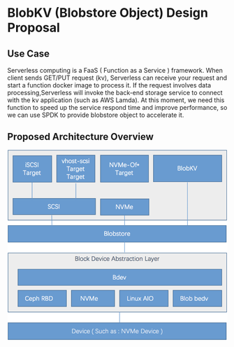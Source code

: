 # BlobKV (Blobstore Object) Design Proposal

## Use Case

Serverless computing is a FaaS ( Function as a Service ) framework.  When client sends GET/PUT request (kv),
Serverless can receive your request and start a function docker image to process it. If the request involves data 
processing,Serverless will invoke the back-end storage service to connect with the kv application (such as AWS Lamda). 
At this moment, we need this function to speed up the service respond time and improve performance, so we can use 
SPDK to provide blobstore object to accelerate it.

## Proposed Architecture Overview

![SPDK BlobKV Archtecture Proposal](https://github.com/hellowaywewe/spdk/blob/master/doc/BlobKV.png)

